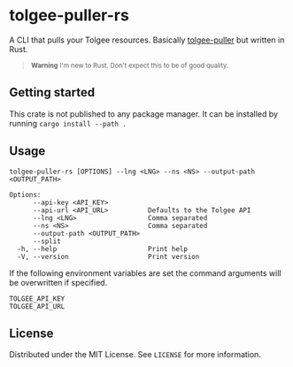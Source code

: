 # tolgee-puller-rs

A CLI that pulls your Tolgee resources. Basically [tolgee-puller](https://github.com/DutchConcepts/tolgee-puller) but written in Rust.

> <sub>**Warning**
> I'm new to Rust. Don't expect this to be of good quality.</sup>

## Getting started

This crate is not published to any package manager. It can be installed by running `cargo install --path .`

## Usage

```console
tolgee-puller-rs [OPTIONS] --lng <LNG> --ns <NS> --output-path <OUTPUT_PATH>

Options:
      --api-key <API_KEY>
      --api-url <API_URL>          Defaults to the Tolgee API
      --lng <LNG>                  Comma separated
      --ns <NS>                    Comma separated
      --output-path <OUTPUT_PATH>
      --split
  -h, --help                       Print help
  -V, --version                    Print version
```

If the following environment variables are set the command arguments will be overwritten if specified.

```console
TOLGEE_API_KEY
TOLGEE_API_URL
```

## License

Distributed under the MIT License. See `LICENSE` for more information.
